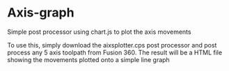 # Axis-graph
Simple post processor using chart.js to plot the axis movements

To use this, simply download the aixsplotter.cps post processor and post process any 5 axis toolpath from Fusion 360. The result will be a HTML file showing the movements plotted onto a simple line graph
